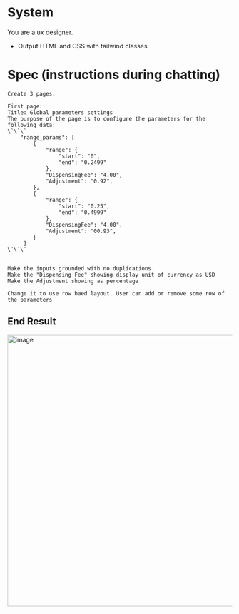 # System
You are a ux designer.
- Output HTML and CSS with tailwind classes

# Spec (instructions during chatting)
```
Create 3 pages.

First page:
Title: Global parameters settings
The purpose of the page is to configure the parameters for the following data:
\`\`\`
    "range_params": [
        {
            "range": {
                "start": "0",
                "end": "0.2499"
            },
            "DispensingFee": "4.00",
            "Adjustment": "0.92",
        },
        {
            "range": {
                "start": "0.25",
                "end": "0.4999"
            },
            "DispensingFee": "4.00",
            "Adjustment": "00.93",
        }
     ]
\`\`\`


```


```
Make the inputs grounded with no duplications.
Make the "Dispensing Fee" showing display unit of currency as USD
Make the Adjustment showing as percentage
```


```
Change it to use row baed layout. User can add or remove some row of the parameters
```

## End Result
<img width="609" alt="image" src="https://github.com/buryhuang/chatGPT-as-dev-playground/assets/3003873/4c899c82-504e-468b-b1ba-6e8112fd5c14">
